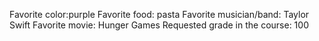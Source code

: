 Favorite color:purple 
Favorite food: pasta
Favorite musician/band: Taylor Swift
Favorite movie: Hunger Games
Requested grade in the course: 100
